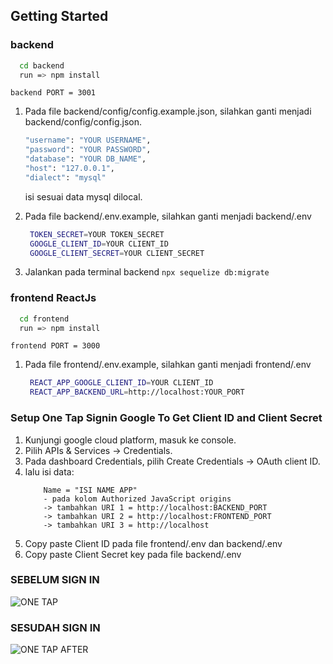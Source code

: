 ## Getting Started

### backend
```bash
  cd backend
  run => npm install
```
```backend PORT = 3001```

1. Pada file backend/config/config.example.json, silahkan ganti menjadi backend/config/config.json.
    ```bash
    "username": "YOUR USERNAME",
    "password": "YOUR PASSWORD",
    "database": "YOUR DB_NAME",
    "host": "127.0.0.1",
    "dialect": "mysql"
    ```
   isi sesuai data mysql dilocal.

2. Pada file backend/.env.example, silahkan ganti menjadi backend/.env
   ```bash
    TOKEN_SECRET=YOUR TOKEN_SECRET
    GOOGLE_CLIENT_ID=YOUR CLIENT_ID
    GOOGLE_CLIENT_SECRET=YOUR CLIENT_SECRET
    ``` 
3. Jalankan pada terminal backend ```npx sequelize db:migrate ```


### frontend ReactJs
```bash
  cd frontend
  run => npm install
```
```frontend PORT = 3000```

1. Pada file frontend/.env.example, silahkan ganti menjadi frontend/.env
   ```bash
    REACT_APP_GOOGLE_CLIENT_ID=YOUR CLIENT_ID
    REACT_APP_BACKEND_URL=http://localhost:YOUR_PORT
    ``` 

### Setup One Tap Signin Google To Get Client ID and Client Secret

1. Kunjungi google cloud platform, masuk ke console.
2. Pilih APIs & Services -> Credentials.
3. Pada dashboard Credentials, pilih Create Credentials -> OAuth client ID.
4. lalu isi data:  
   ``` Application type = "Web application"
       Name = "ISI NAME APP"
       - pada kolom Authorized JavaScript origins
       -> tambahkan URI 1 = http://localhost:BACKEND_PORT
       -> tambahkan URI 2 = http://localhost:FRONTEND_PORT
       -> tambahkan URI 3 = http://localhost
5. Copy paste Client ID pada file  frontend/.env dan backend/.env
6. Copy paste Client Secret key pada file backend/.env

### SEBELUM SIGN IN
![ONE TAP](https://user-images.githubusercontent.com/42617505/225217829-44caba33-f400-46e0-ac75-8042eb4f46fa.jpg)

### SESUDAH SIGN IN
![ONE TAP AFTER](https://user-images.githubusercontent.com/42617505/225218167-eb7956b5-4d98-4a37-a23b-ea2b5aacc3be.jpg)

